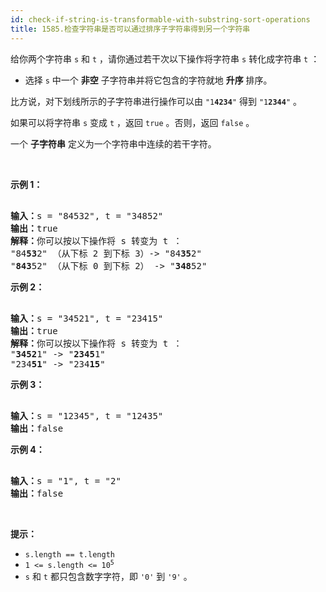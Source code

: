 ```yaml
---
id: check-if-string-is-transformable-with-substring-sort-operations
title: 1585.检查字符串是否可以通过排序子字符串得到另一个字符串
---
```

给你两个字符串 <code>s</code> 和 <code>t</code> ，请你通过若干次以下操作将字符串 <code>s</code> 转化成字符串 <code>t</code> ：


- 选择 <code>s</code> 中一个 **非空** 子字符串并将它包含的字符就地 **升序** 排序。

比方说，对下划线所示的子字符串进行操作可以由 <code>&#34;1<strong>4234</strong>&#34;</code> 得到 <code>&#34;1<strong>2344</strong>&#34;</code> 。

如果可以将字符串 <code>s</code> 变成 <code>t</code> ，返回 <code>true</code> 。否则，返回 <code>false</code> 。

一个 **子字符串** 定义为一个字符串中连续的若干字符。

 

**示例 1：**


<pre><br/><strong>输入：</strong>s = &#34;84532&#34;, t = &#34;34852&#34;<br/><strong>输出：</strong>true<br/><strong>解释：</strong>你可以按以下操作将 s 转变为 t ：<br/>&#34;84<strong>53</strong>2&#34; （从下标 2 到下标 3）-&gt; &#34;84<strong>35</strong>2&#34;<br/>&#34;<strong>843</strong>52&#34; （从下标 0 到下标 2） -&gt; &#34;<strong>348</strong>52&#34;<br/></pre>

**示例 2：**


<pre><br/><strong>输入：</strong>s = &#34;34521&#34;, t = &#34;23415&#34;<br/><strong>输出：</strong>true<br/><strong>解释：</strong>你可以按以下操作将 s 转变为 t ：<br/>&#34;<strong>3452</strong>1&#34; -&gt; &#34;<strong>2345</strong>1&#34;<br/>&#34;234<strong>51</strong>&#34; -&gt; &#34;234<strong>15</strong>&#34;<br/></pre>

**示例 3：**


<pre><br/><strong>输入：</strong>s = &#34;12345&#34;, t = &#34;12435&#34;<br/><strong>输出：</strong>false<br/></pre>

**示例 4：**


<pre><br/><strong>输入：</strong>s = &#34;1&#34;, t = &#34;2&#34;<br/><strong>输出：</strong>false<br/></pre>

 

**提示：**


- <code>s.length == t.length</code>
- <code>1 &lt;= s.length &lt;= 10<sup>5</sup></code>
- <code>s</code> 和 <code>t</code> 都只包含数字字符，即 <code>&#39;0&#39;</code> 到 <code>&#39;9&#39;</code> 。
